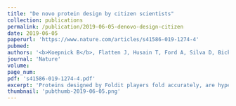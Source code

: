```yaml
---
title: "De novo protein design by citizen scientists"
collection: publications
permalink: /publication/2019-06-05-denovo-design-citizen
date: 2019-06-05
paperurl: 'https://www.nature.com/articles/s41586-019-1274-4'
pubmed: 
authors: '<b>Koepnick B</b>, Flatten J, Husain T, Ford A, Silva D, Bick MJ, Bauer A, Liu G, Ishida Y, Boykov A, Estep RD, Kleinfelter S, Nørgård-Solano T, Wei L, Foldit Players, Montelione GT, DiMaio F, Popović Z, Khatib F, Cooper S, Baker D'
journal: 'Nature'
volume:
page_num:
pdf: 's41586-019-1274-4.pdf'
excerpt: 'Proteins designed by Foldit players fold accurately, are hyper-stable, and span a diversity of protein folds.'
thumbnail: 'pubthumb-2019-06-05.png'
---
```


